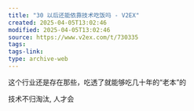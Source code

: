 ```yaml
---
title: "30 以后还能依靠技术吃饭吗 - V2EX"
created: 2025-04-05T13:02:46
modified: 2025-04-05T13:02:46
source: https://www.v2ex.com/t/730335
tags:
tags-link:
type: archive-web
---
```

这个行业还是存在那些，吃透了就能够吃几十年的“老本”的

技术不归淘汰, 人才会